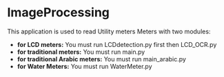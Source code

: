 # ImageProcessing

This application is used to read Utility meters Meters with two modules:
- **for LCD meters:**
You must run LCDdetection.py first then LCD_OCR.py 
- **for traditional meters:**
You must run main.py 
- **for traditional Arabic meters:**
You must run main_arabic.py 
- **for Water Meters:**
You must run WaterMeter.py 
